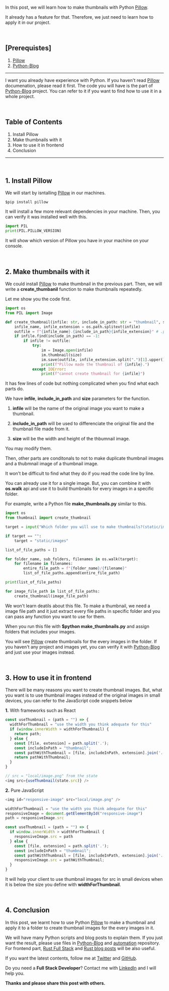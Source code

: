 <!--
  Post {
    subtitle: "Learn how to make a thumbnail for all the images in a folder.",
    image: "post/Python/python-thumbnails-by-Steadylearner.png",
    image_decription: "Image by Steadylearner",
    tags: "How, Python, thumbnail, Pillow",
  }
-->

<!-- Link -->

[PyGithub]: https://github.com/PyGithub/PyGithub
[dotenv]: https://github.com/theskumar/python-dotenv
[Vibora]: https://github.com/vibora-io/vibora
[termcolor]: https://pypi.org/project/termcolor/
[IPython]: https://github.com/ipython/ipython

[blog]: https://github.com/steadylearner/blog

[Rust Full Stack]: https://github.com/steadylearner/Rust-Full-Stack

[Python blog posts]: https://www.steadylearner.com/blog/search/Python

[Twitter]: https://twitter.com/steadylearner_p
[GitHub]: https://github.com/steadylearner
[LinkedIn]: https://www.linkedin.com/in/steady-learner-3151b7164/

[How to install Python]: https://realpython.com/installing-python/
[How to install pip]: https://linuxize.com/post/how-to-install-pip-on-ubuntu-18.04/

[How to use IPython]: https://www.google.com/search?q=how+to+use+ipython

[Python-Blog]: https://github.com/steadylearner/Python-Blog
[automation]: https://github.com/steadylearner/automation

[Pillow]: https://pillow.readthedocs.io/en/stable/
[Pillow Installation]: https://pillow.readthedocs.io/en/stable/installation.html

[How to make ssh]: https://www.digitalocean.com/docs/droplets/how-to/add-ssh-keys/create-with-openssh/

[Rust Full Stack]: https://github.com/steadylearner/Rust-Full-Stack
[Rust blog posts]: https://www.steadylearner.com/blog/search/Rust

<!-- / -->

In this post, we will learn how to make thumbnails with Python [Pillow].

It already has a feature for that. Therefore, we just need to learn how to apply it in our project.

<br />

<h2 class="red-white"> [Prerequistes] </h2>

1. [Pillow]
2. [Python-Blog]

___

I want you already have experience with Python. If you haven't read [Pillow] documenation, please read it first. The code you will have is the part of [Python-Blog] project. You can refer to it if you want to find how to use it in a whole project.

<br />

<h2 class="blue">Table of Contents</h2>

1. Install Pillow
2. Make thumbnails with it
3. How to use it in frontend
4. Conclusion

---

<br />

## 1. Install Pillow

We will start by isntalling [Pillow] in our machines.

```console
$pip install pillow
```

It will install a few more relevant dependencies in your machine. Then, you can verify it was installed well with this.

```python
import PIL
print(PIL.PILLOW_VERSION)
```

It will show which version of Pillow you have in your machine on your console.

<br />

## 2. Make thumbnails with it

We could install [Pillow] to make thumbnail in the previous part. Then, we will write a **create_thumbanil** function to make thumbnails repeatedly.

Let me show you the code first.

```python
import os
from PIL import Image

def create_thumbnail(infile: str, include_in_path: str = "thumbnail", size: tuple = (256, 256)):
    infile_name, infile_extension = os.path.splitext(infile)
    outfile = f"{infile_name}.{include_in_path}{infile_extension}" # .png, jpeg etc
    if infile.find(include_in_path) == -1:
        if infile != outfile:
            try:
                im = Image.open(infile)
                im.thumbnail(size)
                im.save(outfile, infile_extension.split(".")[1].upper()) # PNG, JPEG etc
                print(f"Pillow made the thumbnail of {infile}.")
            except IOError:
                print(f"cannot create thumbnail for {infile}")
```

It has few lines of code but nothing complicated when you find what each parts do.

We have **infile**, **include_in_path** and **size** parameters for the function.

1. **infile** will be the name of the original image you want to make a thumbnail.

2. **include_in_path** will be used to differenciate the original file and the thumbnail file made from it.

3. **size** will be the width and height of the thbumnail image.

You may modify them.

Then, other parts are conditonals to not to make duplicate thumbnail images and a thubmnail image of a thumbnail image.

It won't be difficult to find what they do if you read the code line by line.

You can already use it for a single image. But, you can combine it with **os.walk** api and use it to build thumbnails for every images in a specific folder.

For example, write a Python file **make_thumbnails.py** similar to this.

```python
import os
from thumbnail import create_thumbnail

target = input("Which folder you will use to make thumbnails?(static/images by default)\n")

if target == "":
    target = "static/images"

list_of_file_paths = []

for folder_name, sub_folders, filenames in os.walk(target):
    for filename in filenames:
        entire_file_path = f"{folder_name}/{filename}"
        list_of_file_paths.append(entire_file_path)

print(list_of_file_paths)

for image_file_path in list_of_file_paths:
    create_thumbnail(image_file_path)
```

We won't learn deatils about this file. To make a thumbnail, we need a image file path and it just extract every file paths in specific folder and you can pass any function you want to use for them.

When you run this file with **$python make_thumbnails.py** and assign folders that includes your images.

You will see [Pillow] create thumbnails for the every images in the folder. If you haven't any project and images yet, you can verify it with [Python-Blog] and just use your images instead.

<br />

## 3. How to use it in frontend

There will be many reasons you want to create thumbnail images. But, what you want is to use thumbnail images instead of the original images in small devices, you can refer to the JavaScript code snippets below

**1.** With frameworks such as React

```js
const useThumbnail = (path = "") => {
  widthForThumbnail = "use the width you think adequate for this"
  if (window.innerWidth > widthForThumbnail) {
    return path;
  } else {
    const [file, extension] = path.split('.');
    const includeInPath = "thumbnail";
    const pathWithThumbnail = [file, includeInPath, extension].join('.');
    return pathWithThumbnail;
  }
}

// src = "local/image.png" from the state
<img src={useThumbnail(state.src)} />
```

**2.** Pure JavaScript

```js
<img id="responsive-image" src="local/image.png" />

widthForThumbnail = "use the width you think adequate for this"
responsiveImage = document.getElementById("responsive-image")
path = responsiveImage.src

const useThumbnail = (path = "") => {
  if window.innerWidth > widthForThumbnail {
    responsiveImage.src = path
  } else {
    const [file, extension] = path.split('.');
    const includeInPath = "thumbnail";
    const pathWithThumbnail = [file, includeInPath, extension].join('.');
    responsiveImage.src = pathWithThumbnail;
  }
}
```

It will help your client to use thumbnail images for src in small devices when it is below the size you define with **widthForThumbnail**.

<br />

## 4. Conclusion

In this post, we learnt how to use Python [Pillow] to make a thumbnail and apply it to a folder to create thumbnail images for the every images in it.

We will have many Python scripts and blog posts to explain them. If you just want the result, please use files in [Python-Blog] and [automation] repository. For frontend part, [Rust Full Stack] and [Rust blog posts] will be also useful.

If you want the latest contents, follow me at [Twitter] and [GitHub].

Do you need a **Full Stack Developer**? Contact me with [LinkedIn] and I will help you.

**Thanks and please share this post with others.**
